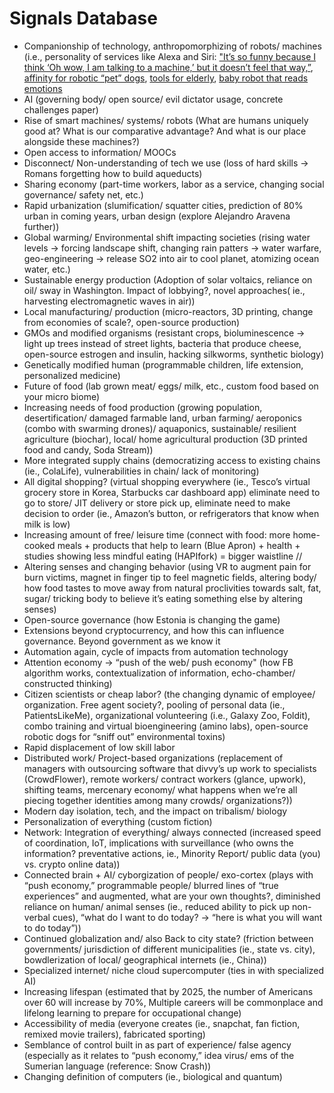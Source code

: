 # Signals Database

- Companionship of technology, anthropomorphizing of robots/ machines (i.e., personality of services like Alexa and Siri: ["It’s so funny because I think ‘Oh wow, I am talking to a machine,’ but it doesn’t feel that way,”](http://www.wsj.com/articles/your-next-friend-could-be-a-robot-1476034599), [affinity for robotic “pet” dogs](https://soundcloud.com/wonderland-podcast), [tools for elderly](http://joyforall.hasbro.com/en-us), [baby robot that reads emotions](http://www.reuters.com/article/us-toyota-robot-baby-idUSKCN1230BR)
- AI (governing body/ open source/ evil dictator usage, concrete challenges paper)
- Rise of smart machines/ systems/ robots (What are humans uniquely good at? What is our comparative advantage? And what is our place alongside these machines?)
- Open access to information/ MOOCs
- Disconnect/ Non-understanding of tech we use (loss of hard skills -> Romans forgetting how to build aqueducts)
- Sharing economy (part-time workers, labor as a service, changing social governance/ safety net, etc.)
- Rapid urbanization (slumification/ squatter cities, prediction of 80% urban in coming years, urban design (explore Alejandro Aravena further))
- Global warming/ Environmental shift impacting societies (rising water levels -> forcing landscape shift, changing rain patters -> water warfare, geo-engineering -> release SO2 into air to cool planet, atomizing ocean water, etc.)
- Sustainable energy production (Adoption of solar voltaics, reliance on oil/ sway in Washington. Impact of lobbying?, novel approaches( ie., harvesting electromagnetic waves in air))
- Local manufacturing/ production (micro-reactors, 3D printing, change from economies of scale?, open-source production)
- GMOs and modified organisms (resistant crops, bioluminescence -> light up trees instead of street lights, bacteria that produce cheese, open-source estrogen and insulin, hacking silkworms, synthetic biology)
- Genetically modified human (programmable children, life extension, personalized medicine)
- Future of food (lab grown meat/ eggs/ milk, etc., custom food based on your micro biome)
- Increasing needs of food production (growing population, desertification/ damaged farmable land, urban farming/ aeroponics (combo with swarming drones)/ aquaponics, sustainable/ resilient agriculture (biochar), local/ home agricultural production (3D printed food and candy, Soda Stream))
- More integrated supply chains (democratizing access to existing chains (ie., ColaLife), vulnerabilities in chain/ lack of monitoring)
- All digital shopping? (virtual shopping everywhere (ie., Tesco’s virtual grocery store in Korea, Starbucks car dashboard app) eliminate need to go to store/ JIT delivery or store pick up, eliminate need to make decision to order (ie., Amazon’s button, or refrigerators that know when milk is low)
- Increasing amount of free/ leisure time (connect with food: more home-cooked meals + products that help to learn (Blue Apron) + health + studies showing less mindful eating (HAPIfork) = bigger waistline //
- Altering senses and changing behavior (using VR to augment pain for burn victims, magnet in finger tip to feel magnetic fields, altering body/ how food tastes to move away from natural proclivities towards salt, fat, sugar/ tricking body to believe it’s eating something else by altering senses)
- Open-source governance (how Estonia is changing the game)
- Extensions beyond cryptocurrency, and how this can influence governance. Beyond government as we know it
- Automation again, cycle of impacts from automation technology
- Attention economy -> “push of the web/ push economy" (how FB algorithm works, contextualization of information, echo-chamber/ constructed thinking)
- Citizen scientists or cheap labor? (the changing dynamic of employee/ organization. Free agent society?, pooling of personal data (ie., PatientsLikeMe), organizational volunteering (i.e., Galaxy Zoo, Foldit), combo training and virtual bioengineering (amino labs), open-source robotic dogs for “sniff out” environmental toxins)
- Rapid displacement of low skill labor
- Distributed work/ Project-based organizations (replacement of managers with outsourcing software that divvy’s up work to specialists (CrowdFlower), remote workers/ contract workers (glance, upwork), shifting teams, mercenary economy/ what happens when we’re all piecing together identities among many crowds/ organizations?))
- Modern day isolation, tech, and the impact on tribalism/ biology
- Personalization of everything (custom fiction)
- Network: Integration of everything/ always connected (increased speed of coordination, IoT, implications with surveillance (who owns the information? preventative actions, ie., Minority Report/ public data (you) vs. crypto online data))
- Connected brain + AI/ cyborgization of people/ exo-cortex (plays with “push economy,” programmable people/ blurred lines of “true experiences” and augmented, what are your own thoughts?, diminished reliance on human/ animal senses (ie., reduced ability to pick up non-verbal cues), “what do I want to do today? -> “here is what you will want to do today”))
- Continued globalization and/ also Back to city state? (friction between governments/ jurisdiction of different municipalities (ie., state vs. city), bowdlerization of local/ geographical internets (ie., China))
- Specialized internet/ niche cloud supercomputer (ties in with specialized AI)
- Increasing lifespan (estimated that by 2025, the number of Americans over 60 will increase by 70%, Multiple careers will be commonplace and lifelong learning to prepare for occupational change)
- Accessibility of media (everyone creates (ie., snapchat, fan fiction, remixed movie trailers), fabricated sporting)
- Semblance of control built in as part of experience/ false agency (especially as it relates to “push economy,” idea virus/ ems of the Sumerian language (reference: Snow Crash))
- Changing definition of computers (ie., biological and quantum)
